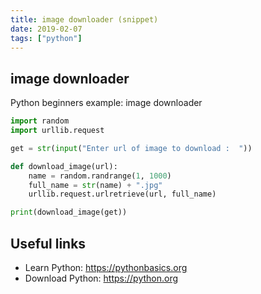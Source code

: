 ```yaml
---
title: image downloader (snippet)
date: 2019-02-07
tags: ["python"]
---
```


## image downloader

Python beginners example: image downloader

```python
import random
import urllib.request

get = str(input("Enter url of image to download :  "))

def download_image(url):
    name = random.randrange(1, 1000)
    full_name = str(name) + ".jpg"
    urllib.request.urlretrieve(url, full_name)

print(download_image(get))


```

## Useful links

- Learn Python: https://pythonbasics.org
- Download Python: https://python.org

